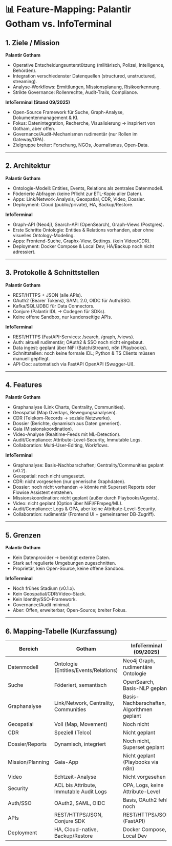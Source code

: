 # 📊 Feature-Mapping: Palantir Gotham vs. InfoTerminal

## 1. Ziele / Mission

**Palantir Gotham**

* Operative Entscheidungsunterstützung (militärisch, Polizei, Intelligence, Behörden).
* Integration verschiedenster Datenquellen (structured, unstructured, streaming).
* Analyse-Workflows: Ermittlungen, Missionsplanung, Risikoerkennung.
* Strikte Governance: Rollenrechte, Audit-Trails, Compliance.

**InfoTerminal (Stand 09/2025)**

* Open-Source Framework für Suche, Graph-Analyse, Dokumentenmanagement & KI.
* Fokus: Datenintegration, Recherche, Visualisierung → inspiriert von Gotham, aber offen.
* Governance/Audit-Mechanismen rudimentär (nur Rollen im Gateway/OPA).
* Zielgruppe breiter: Forschung, NGOs, Journalismus, Open-Data.

---

## 2. Architektur

**Palantir Gotham**

* Ontologie-Modell: Entities, Events, Relations als zentrales Datenmodell.
* Föderierte Abfragen (keine Pflicht zur ETL-Kopie aller Daten).
* Apps: Link/Network Analysis, Geospatial, CDR, Video, Dossier.
* Deployment: Cloud (public/private), HA, Backup/Restore.

**InfoTerminal**

* Graph-API (Neo4j), Search-API (OpenSearch), Graph-Views (Postgres).
* Erste Schritte Ontologie: Entities & Relations vorhanden, aber ohne visuelles Ontology-Modeling.
* Apps: Frontend-Suche, Graphx-View, Settings. (kein Video/CDR).
* Deployment: Docker Compose & Local Dev; HA/Backup noch nicht adressiert.

---

## 3. Protokolle & Schnittstellen

**Palantir Gotham**

* REST/HTTPS + JSON (alle APIs).
* OAuth2 (Bearer Tokens), SAML 2.0, OIDC für Auth/SSO.
* Kafka/SQL/JDBC für Data Connectors.
* Conjure (Palantir IDL → Codegen für SDKs).
* Keine offene Sandbox, nur kundenseitige APIs.

**InfoTerminal**

* REST/HTTPS (FastAPI-Services: /search, /graph, /views).
* Auth: aktuell rudimentär; OAuth2 & SSO noch nicht eingebaut.
* Data ingest: geplant über NiFi (Batch/Stream), n8n (Playbooks).
* Schnittstellen: noch keine formale IDL; Python & TS Clients müssen manuell gepflegt.
* API-Doc: automatisch via FastAPI OpenAPI (Swagger-UI).

---

## 4. Features

**Palantir Gotham**

* Graphanalyse (Link Charts, Centrality, Communities).
* Geospatial (Map Overlays, Bewegungsanalysen).
* CDR (Telekom-Records → soziale Netzwerke).
* Dossier (Berichte, dynamisch aus Daten generiert).
* Gaia (Missionskoordination).
* Video-Analyse (Realtime-Feeds mit ML-Detection).
* Audit/Compliance: Attribute-Level-Security, Immutable Logs.
* Collaboration: Multi-User-Editing, Workflows.

**InfoTerminal**

* Graphanalyse: Basis-Nachbarschaften; Centrality/Communities geplant (v0.2).
* Geospatial: noch nicht umgesetzt.
* CDR: nicht vorgesehen (nur generische Graphdaten).
* Dossier: noch nicht vorhanden → könnte mit Superset Reports oder Flowise Assistent entstehen.
* Missionskoordination: nicht geplant (außer durch Playbooks/Agents).
* Video: nicht geplant (Option über NiFi/FFmpeg/ML).
* Audit/Compliance: Logs & OPA, aber keine Attribute-Level-Security.
* Collaboration: rudimentär (Frontend UI + gemeinsamer DB-Zugriff).

---

## 5. Grenzen

**Palantir Gotham**

* Kein Datenprovider → benötigt externe Daten.
* Stark auf regulierte Umgebungen zugeschnitten.
* Proprietär, kein Open-Source, keine offene Sandbox.

**InfoTerminal**

* Noch frühes Stadium (v0.1.x).
* Kein Geospatial/CDR/Video-Stack.
* Kein Identity/SSO-Framework.
* Governance/Audit minimal.
* Aber: Offen, erweiterbar, Open-Source; breiter Fokus.

---

## 6. Mapping-Tabelle (Kurzfassung)

| Bereich          | Gotham                                  | InfoTerminal (09/2025)                     |
| ---------------- | --------------------------------------- | ------------------------------------------ |
| Datenmodell      | Ontologie (Entities/Events/Relations)   | Neo4j Graph, rudimentäre Ontologie         |
| Suche            | Föderiert, semantisch                   | OpenSearch, Basis-NLP geplant              |
| Graphanalyse     | Link/Network, Centrality, Communities   | Basis-Nachbarschaften, Algorithmen geplant |
| Geospatial       | Voll (Map, Movement)                    | Noch nicht                                 |
| CDR              | Speziell (Telco)                        | Nicht geplant                              |
| Dossier/Reports  | Dynamisch, integriert                   | Noch nicht, Superset geplant               |
| Mission/Planning | Gaia-App                                | Nicht geplant (Playbooks via n8n)          |
| Video            | Echtzeit-Analyse                        | Nicht vorgesehen                           |
| Security         | ACL bis Attribute, Immutable Audit Logs | OPA, Logs, keine Attribute-Level           |
| Auth/SSO         | OAuth2, SAML, OIDC                      | Basis, OAuth2 fehlt noch                   |
| APIs             | REST/HTTPS/JSON, Conjure SDK            | REST/HTTPS/JSON (FastAPI)                  |
| Deployment       | HA, Cloud-native, Backup/Restore        | Docker Compose, Local Dev                  |
